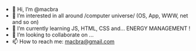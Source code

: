 - 👋 Hi, I’m @macbra
- 👀 I’m interested in all around /computer universe/ (OS, App, WWW, net and so on)
- 🌱 I’m currently learning JS, HTML, CSS and... ENERGY MANAGEMENT !
- 💞️ I’m looking to collaborate on ...
- 📫 How to reach me: macbra@gmail.com

<!---
macbra/macbra is a ✨ special ✨ repository because its `README.md` (this file) appears on your GitHub profile.
You can click the Preview link to take a look at your changes.
--->
